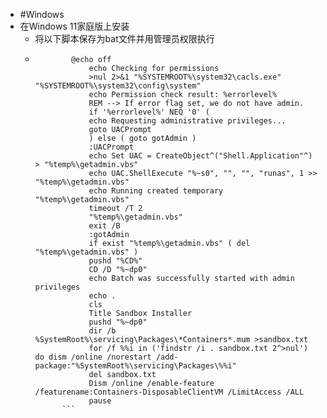 - #Windows
- 在Windows 11家庭版上安装
	- 将以下脚本保存为bat文件并用管理员权限执行
	- ```
	          @echo off
	          	  echo Checking for permissions
	          	  >nul 2>&1 "%SYSTEMROOT%\system32\cacls.exe" "%SYSTEMROOT%\system32\config\system"
	          	  echo Permission check result: %errorlevel%
	          	  REM --> If error flag set, we do not have admin.
	          	  if '%errorlevel%' NEQ '0' (
	          	  echo Requesting administrative privileges...
	          	  goto UACPrompt
	          	  ) else ( goto gotAdmin )
	          	  :UACPrompt
	          	  echo Set UAC = CreateObject^("Shell.Application"^) > "%temp%\getadmin.vbs"
	          	  echo UAC.ShellExecute "%~s0", "", "", "runas", 1 >> "%temp%\getadmin.vbs"
	          	  echo Running created temporary "%temp%\getadmin.vbs"
	          	  timeout /T 2
	          	  "%temp%\getadmin.vbs"
	          	  exit /B
	          	  :gotAdmin
	          	  if exist "%temp%\getadmin.vbs" ( del "%temp%\getadmin.vbs" )
	          	  pushd "%CD%"
	          	  CD /D "%~dp0"
	          	  echo Batch was successfully started with admin privileges
	          	  echo .
	          	  cls
	          	  Title Sandbox Installer
	          	  pushd "%~dp0"
	          	  dir /b %SystemRoot%\servicing\Packages\*Containers*.mum >sandbox.txt
	          	  for /f %%i in ('findstr /i . sandbox.txt 2^>nul') do dism /online /norestart /add-package:"%SystemRoot%\servicing\Packages\%%i"
	          	  del sandbox.txt
	          	  Dism /online /enable-feature /featurename:Containers-DisposableClientVM /LimitAccess /ALL
	          	  pause
	        ```